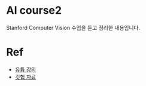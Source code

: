 # AI course2
Stanford Computer Vision 수업을 듣고 정리한 내용입니다.  

# Ref
* [유튭 강의](https://www.youtube.com/watch?v=vT1JzLTH4G4&list=PL3FW7Lu3i5JvHM8ljYj-zLfQRF3EO8sYv)
* [깃헙 자료](https://github.com/cs231n/cs231n.github.io)